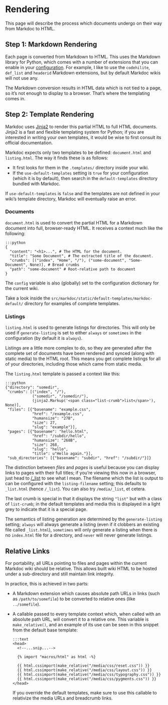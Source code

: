 # Rendering

This page will describe the process which documents undergo on their way from Markdoc to HTML.

## Step 1: Markdown Rendering

Each page is converted from Markdown to HTML. This uses the Markdown library for Python, which comes with a number of extensions that you can enable in your [configuration](/configuration). For example, I like to use the `codehilite`, `def_list` and `headerid` Markdown extensions, but by default Markdoc wikis will not use any.

The Markdown conversion results in HTML data which is not tied to a page, so it’s not enough to display to a browser. That’s where the templating comes in.

## Step 2: Template Rendering

Markdoc uses [Jinja2][] to render this partial HTML to full HTML documents. Jinja2 is a fast and flexible templating system for Python; if you are interested in writing your own templates, it would be wise to first consult its official documentation.

  [jinja2]: http://jinja2.pocoo.org

Markdoc expects only two templates to be defined: `document.html` and `listing.html`. The way it finds these is as follows:

* It first looks for them in the `.templates/` directory inside your wiki.
* If the `use-default-templates` setting is `true` for your configuration (which it is by default), then search in the `default-templates` directory bundled with Markdoc.

If `use-default-templates` is `false` and the templates are not defined in your wiki’s template directory, Markdoc will eventually raise an error.

### Documents

`document.html` is used to convert the partial HTML for a Markdown document into full, browser-ready HTML. It receives a context much like the following:

    :::python
    {
      "content": "<h1>...", # The HTML for the document.
      "title": "Some Document", # The extracted title of the document.
      "crumbs": [("index", "Home", "/"), ("some-document", "Some-Document", None)], # Bread crumbs
      "path": "some-document" # Root-relative path to document
    }

The `config` variable is also (globally) set to the configuration dictionary for the current wiki.

Take a look inside the `src/markdoc/static/default-templates/markdoc-default/` directory for examples of complete templates.

### Listings

`listing.html` is used to generate listings for directories. This will only be used if `generate-listing` is set to either `always` or `sometimes` in the configuration (by default it is `always`).

Listings are a little more complex to do, so they are generated after the complete set of documents have been rendered and synced (along with static media) to the HTML root. This means you get complete listings for all of your directories, including those which came from static media.

The `listing.html` template is passed a context like this:

    :::python
    {"directory": "somedir",
     "crumbs": [("index", "/"),
                ("somedir", "/somedir/"),
                (jinja2.Markup('<span class="list-crumb">list</span>'), None)],
     "files": [{"basename": "example.css",
                "href": "/example.css",
                "humansize": "27B",
                "size": 27,
                "slug": "example"}],
     "pages": [{"basename": "hello.html",
                "href": "/subdir/hello",
                "humansize": "268B",
                "size": 268,
                "slug": "hello",
                "title": u"Hello again."}],
     "sub_directories": [{"basename": "subdir", "href": "/subdir/"}]}

The distinction between *files* and *pages* is useful because you can display links to pages with their full titles; if you’re viewing this now in a browser, just head to [/_list](/_list) to see what I mean. The filename which the list is output to can be configured with the `listing-filename` setting; this defaults to `_list.html` (hence `/_list`). You can also try `/media/_list`, et cetera.

The last crumb is special in that it displays the string `"list"` but with a class of `list-crumb`; in the default templates and media this is displayed in a light grey to indicate that it is a special page.

The semantics of listing generation are determined by the `generate-listing` setting; `always` will always generate a listing (even if it clobbers an existing file called `_list.html`), `sometimes` will only generate a listing when there is no `index.html` file for a directory, and `never` will never generate listings.

## Relative Links

For portability, all URLs pointing to files and pages within the current Markdoc wiki should be relative. This allows built wiki HTML to be hosted under a sub-directory and still maintain link integrity.

In practice, this is achieved in two parts:

*   A Markdown extension which causes absolute path URLs in links (such as
    `/path/to/somefile`) to be converted to relative ones (like `../somefile`).

*   A callable passed to every template context which, when called with an
    absolute path URL, will convert it to a relative one. This variable is
    `make_relative()`, and an example of its use can be seen in this snippet
    from the default base template:
        
        :::text
        <head>
          <!--...snip...-->
          
          {% import "macros/html" as html -%}
          
          {{ html.cssimport(make_relative("/media/css/reset.css")) }}
          {{ html.cssimport(make_relative("/media/css/layout.css")) }}
          {{ html.cssimport(make_relative("/media/css/typography.css")) }}
          {{ html.cssimport(make_relative("/media/css/pygments.css")) }}
        </head>
    
    If you override the default templates, make sure to use this callable to  
    relativize the media URLs and breadcrumb links.
